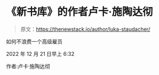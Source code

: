 # 《新书库》的作者卢卡·施陶达彻

> 原文：<https://thenewstack.io/author/luka-staudacher/>

如何不浪费一个高级雇员

2022 年 12 月 21 日早上 6:32

作者:卢卡·施陶达彻